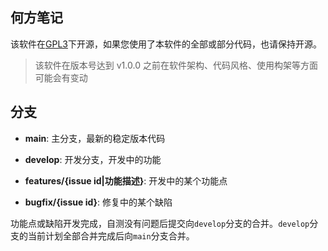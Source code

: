 ## 何方笔记

该软件在[GPL3](./LICENSE)下开源，如果您使用了本软件的全部或部分代码，也请保持开源。

> 该软件在版本号达到 v1.0.0 之前在软件架构、代码风格、使用构架等方面可能会有变动

## 分支

- **main**: 主分支，最新的稳定版本代码

- **develop**: 开发分支，开发中的功能

- **features/{issue id|功能描述}**: 开发中的某个功能点

- **bugfix/{issue id}**: 修复中的某个缺陷

功能点或缺陷开发完成，自测没有问题后提交向`develop`分支的合并。`develop`分支的当前计划全部合并完成后向`main`分支合并。
